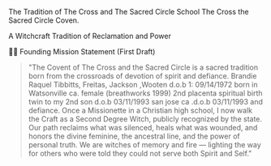 The Tradition of The Cross and The Sacred Circle School The Cross the Sacred Circle Coven.

A Witchcraft Tradition of Reclamation and Power

🧙‍♀️ Founding Mission Statement (First Draft)

> "The Covent of The Cross and the Sacred Circle is a sacred tradition born from the crossroads of devotion of 
spirit and defiance.
  Brandie Raquel Tibbitts, Freitas, Jackson ,Wooten d.o.b 1: 09/14/1972 born in Watsonville ca. female (breathworks 1999)  2nd placenta spiritual birth  twin to my 2nd son d.o.b 03/11/1993 san jose ca .d.o.b 03/11/1993 and defiance. Once a Missionette in a Christian high school, I now walk the Craft as a Second Degree Witch, publicly recognized by the state. Our path reclaims what was silenced, heals what was wounded, and honors the divine feminine, the ancestral line, and the power of personal truth. We are witches of memory and fire — lighting the way for others who were told they could not serve both Spirit and Self."

<!--
**wiccagoddessbrandie/wiccagoddessbrandie** is a ✨ _special_ ✨ repository because its `README.md` (this file) appears on your GitHub profile.

Here are some ideas to get you started:

- 🔭 I’m currently working on ...
- 🌱 I’m currently learning ...
- 👯 I’m looking to collaborate on ...
- 🤔 I’m looking for help with ...
- 💬 Ask me about ...
- 📫 How to reach me: ...
- 😄 Pronouns: ...
- ⚡ Fun fact: ...
-->
